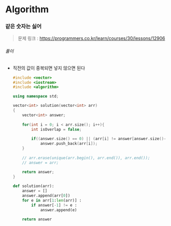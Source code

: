 # Algorithm

### 같은 숫자는 싫어

> 문제 링크 : https://programmers.co.kr/learn/courses/30/lessons/12906



###### 풀이

* 직전의 값이 중복되면 넣지 않으면 된다

  ```c++
  #include <vector>
  #include <iostream>
  #include <algorithm>
  
  using namespace std;
  
  vector<int> solution(vector<int> arr) 
  {
      vector<int> answer;
      
      for(int i = 0; i < arr.size(); i++){
          int isOverlap = false;
              
          if((answer.size() == 0) || (arr[i] != answer[answer.size()-1]))
              answer.push_back(arr[i]);
      }
      
      // arr.erase(unique(arr.begin(), arr.end()), arr.end());
      // answer = arr;
      
      return answer;
  }
  ```

  
  
  ```python
  def solution(arr):
      answer = []
      answer.append(arr[0])
      for e in arr[1:len(arr)] :
          if answer[-1] != e :
              answer.append(e)
              
      return answer
  ```
  
  
